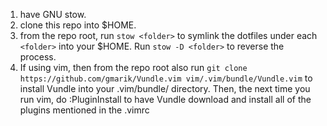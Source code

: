1. have GNU stow.
2. clone this repo into $HOME.
3. from the repo root, run `stow <folder>` to symlink the dotfiles under each `<folder>` into your $HOME. Run `stow -D <folder>` to reverse the process.
4. If using vim, then from the repo root also run `git clone https://github.com/gmarik/Vundle.vim vim/.vim/bundle/Vundle.vim` to install Vundle into your .vim/bundle/ directory. Then, the next time you run vim, do :PluginInstall to have Vundle download and install all of the plugins mentioned in the .vimrc
